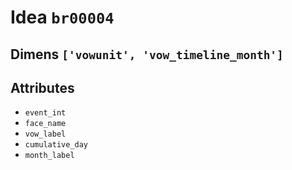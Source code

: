 # Idea `br00004`

## Dimens `['vowunit', 'vow_timeline_month']`

## Attributes
- `event_int`
- `face_name`
- `vow_label`
- `cumulative_day`
- `month_label`
